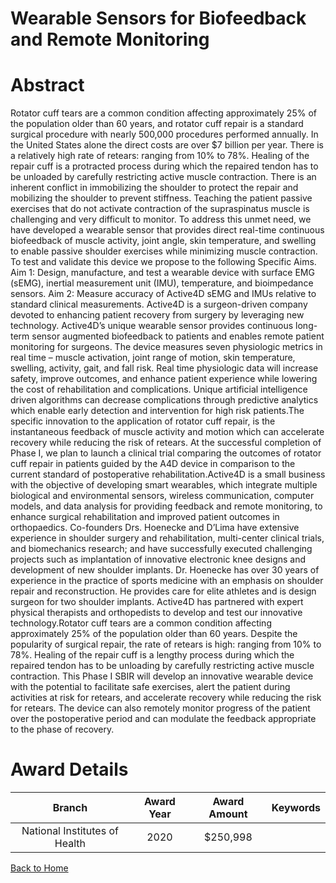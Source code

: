 
Wearable Sensors for Biofeedback and Remote Monitoring
======================================================

# Abstract


Rotator cuff tears are a common condition affecting approximately 25% of the population older than 60 years,
and rotator cuff repair is a standard surgical procedure with nearly 500,000 procedures performed annually. In
the United States alone the direct costs are over $7 billion per year. There is a relatively high rate of retears:
ranging from 10% to 78%. Healing of the repair cuff is a protracted process during which the repaired tendon
has to be unloaded by carefully restricting active muscle contraction. There is an inherent conflict in
immobilizing the shoulder to protect the repair and mobilizing the shoulder to prevent stiffness. Teaching the
patient passive exercises that do not activate contraction of the supraspinatus muscle is challenging and very
difficult to monitor. To address this unmet need, we have developed a wearable sensor that provides direct
real-time continuous biofeedback of muscle activity, joint angle, skin temperature, and swelling to enable
passive shoulder exercises while minimizing muscle contraction. To test and validate this device we propose
to the following Specific Aims.
Aim 1: Design, manufacture, and test a wearable device with surface EMG (sEMG), inertial
measurement unit (IMU), temperature, and bioimpedance sensors.
Aim 2: Measure accuracy of Active4D sEMG and IMUs relative to standard clinical measurements.
Active4D is a surgeon-driven company devoted to enhancing patient recovery from surgery by leveraging new
technology. Active4D’s unique wearable sensor provides continuous long-term sensor augmented
biofeedback to patients and enables remote patient monitoring for surgeons. The device measures seven
physiologic metrics in real time – muscle activation, joint range of motion, skin temperature, swelling, activity,
gait, and fall risk. Real time physiologic data will increase safety, improve outcomes, and enhance patient
experience while lowering the cost of rehabilitation and complications. Unique artificial intelligence driven
algorithms can decrease complications through predictive analytics which enable early detection and
intervention for high risk patients.The specific innovation to the application of rotator cuff repair, is the instantaneous feedback of muscle
activity and motion which can accelerate recovery while reducing the risk of retears. At the successful
completion of Phase I, we plan to launch a clinical trial comparing the outcomes of rotator cuff repair in patients
guided by the A4D device in comparison to the current standard of postoperative rehabilitation.Active4D is a small business with the objective of developing smart wearables, which integrate multiple
biological and environmental sensors, wireless communication, computer models, and data analysis for
providing feedback and remote monitoring, to enhance surgical rehabilitation and improved patient outcomes
in orthopaedics. Co-founders Drs. Hoenecke and D’Lima have extensive experience in shoulder surgery and
rehabilitation, multi-center clinical trials, and biomechanics research; and have successfully executed
challenging projects such as implantation of innovative electronic knee designs and development of new
shoulder implants. Dr. Hoenecke has over 30 years of experience in the practice of sports medicine with an
emphasis on shoulder repair and reconstruction. He provides care for elite athletes and is design surgeon for
two shoulder implants. Active4D has partnered with expert physical therapists and orthopedists to develop and
test our innovative technology.Rotator cuff tears are a common condition affecting approximately 25% of the population older
than 60 years. Despite the popularity of surgical repair, the rate of retears is high: ranging from
10% to 78%. Healing of the repair cuff is a lengthy process during which the repaired tendon
has to be unloading by carefully restricting active muscle contraction. This Phase I SBIR will
develop an innovative wearable device with the potential to facilitate safe exercises, alert the
patient during activities at risk for retears, and accelerate recovery while reducing the risk for
retears. The device can also remotely monitor progress of the patient over the postoperative
period and can modulate the feedback appropriate to the phase of recovery.  

# Award Details

|Branch|Award Year|Award Amount|Keywords|
| :---: | :---: | :---: | :---: |
|National Institutes of Health|2020|$250,998||
  
  


[Back to Home](https://github.com/chrischow/dod_sbir_awards/Reports/JH/#2391)